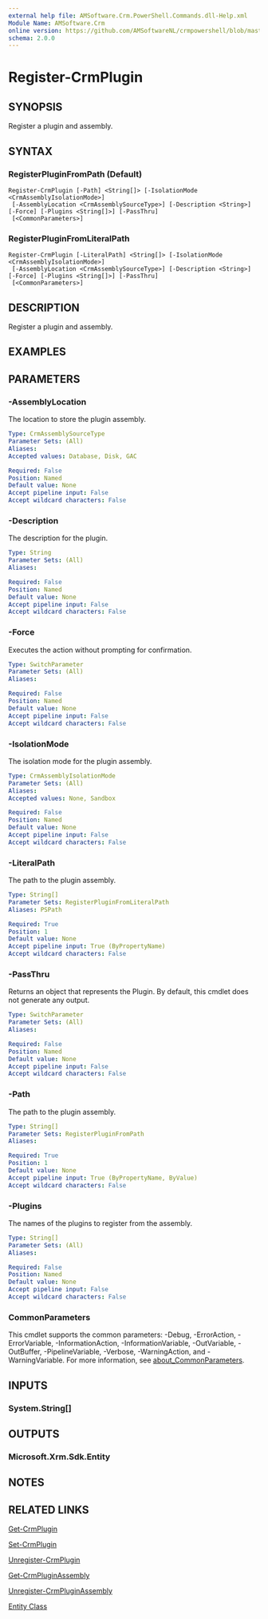 ```yaml
---
external help file: AMSoftware.Crm.PowerShell.Commands.dll-Help.xml
Module Name: AMSoftware.Crm
online version: https://github.com/AMSoftwareNL/crmpowershell/blob/master/docs/Register-CrmPlugin.md
schema: 2.0.0
---
```


# Register-CrmPlugin

## SYNOPSIS
Register a plugin and assembly.

## SYNTAX

### RegisterPluginFromPath (Default)
```
Register-CrmPlugin [-Path] <String[]> [-IsolationMode <CrmAssemblyIsolationMode>]
 [-AssemblyLocation <CrmAssemblySourceType>] [-Description <String>] [-Force] [-Plugins <String[]>] [-PassThru]
 [<CommonParameters>]
```

### RegisterPluginFromLiteralPath
```
Register-CrmPlugin [-LiteralPath] <String[]> [-IsolationMode <CrmAssemblyIsolationMode>]
 [-AssemblyLocation <CrmAssemblySourceType>] [-Description <String>] [-Force] [-Plugins <String[]>] [-PassThru]
 [<CommonParameters>]
```

## DESCRIPTION
Register a plugin and assembly.

## EXAMPLES

## PARAMETERS

### -AssemblyLocation
The location to store the plugin assembly.

```yaml
Type: CrmAssemblySourceType
Parameter Sets: (All)
Aliases:
Accepted values: Database, Disk, GAC

Required: False
Position: Named
Default value: None
Accept pipeline input: False
Accept wildcard characters: False
```

### -Description
The description for the plugin.

```yaml
Type: String
Parameter Sets: (All)
Aliases:

Required: False
Position: Named
Default value: None
Accept pipeline input: False
Accept wildcard characters: False
```

### -Force
Executes the action without prompting for confirmation.

```yaml
Type: SwitchParameter
Parameter Sets: (All)
Aliases:

Required: False
Position: Named
Default value: None
Accept pipeline input: False
Accept wildcard characters: False
```

### -IsolationMode
The isolation mode for the plugin assembly.

```yaml
Type: CrmAssemblyIsolationMode
Parameter Sets: (All)
Aliases:
Accepted values: None, Sandbox

Required: False
Position: Named
Default value: None
Accept pipeline input: False
Accept wildcard characters: False
```

### -LiteralPath
The path to the plugin assembly.

```yaml
Type: String[]
Parameter Sets: RegisterPluginFromLiteralPath
Aliases: PSPath

Required: True
Position: 1
Default value: None
Accept pipeline input: True (ByPropertyName)
Accept wildcard characters: False
```

### -PassThru
Returns an object that represents the Plugin. By default, this cmdlet does not generate any output.

```yaml
Type: SwitchParameter
Parameter Sets: (All)
Aliases:

Required: False
Position: Named
Default value: None
Accept pipeline input: False
Accept wildcard characters: False
```

### -Path
The path to the plugin assembly.

```yaml
Type: String[]
Parameter Sets: RegisterPluginFromPath
Aliases:

Required: True
Position: 1
Default value: None
Accept pipeline input: True (ByPropertyName, ByValue)
Accept wildcard characters: False
```

### -Plugins
The names of the plugins to register from the assembly.

```yaml
Type: String[]
Parameter Sets: (All)
Aliases:

Required: False
Position: Named
Default value: None
Accept pipeline input: False
Accept wildcard characters: False
```

### CommonParameters
This cmdlet supports the common parameters: -Debug, -ErrorAction, -ErrorVariable, -InformationAction, -InformationVariable, -OutVariable, -OutBuffer, -PipelineVariable, -Verbose, -WarningAction, and -WarningVariable. For more information, see [about_CommonParameters](http://go.microsoft.com/fwlink/?LinkID=113216).

## INPUTS

### System.String[]

## OUTPUTS

### Microsoft.Xrm.Sdk.Entity

## NOTES

## RELATED LINKS

[Get-CrmPlugin](Get-CrmPlugin.md)

[Set-CrmPlugin](Set-CrmPlugin.md)

[Unregister-CrmPlugin](Unregister-CrmPlugin.md)

[Get-CrmPluginAssembly](Get-CrmPluginAssembly.md)

[Unregister-CrmPluginAssembly](Unregister-CrmPluginAssembly.md)

[Entity Class](https://msdn.microsoft.com/library/microsoft.xrm.sdk.entity.aspx)
